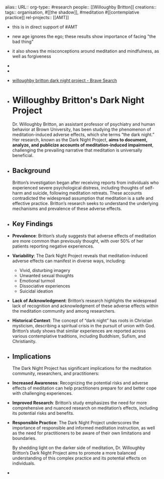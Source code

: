 alias::
URL::
org-type:: #research
people:: [[Willoughby Britton]]
creations::
tags:: organisation, #[[the shadow]], #meditation #[[contemplative practice]]
rel-projects:: [[AMT]]


- this is in direct support of #AMT
- new age ignores the ego; these results show importance of facing "the bad thing"
- it also shows the misconceptions around meditation and mindfulness, as well as forgiveness
-
-
- [willoughby britton dark night project - Brave Search](https://search.brave.com/search?q=willoughby+britton+dark+night+project&source=desktop&summary=1&summary_og=75de3665efb8bf08f4d947)
- # Willoughby Britton's Dark Night Project

  Dr. Willoughby Britton, an assistant professor of psychiatry and human behavior at Brown University, has been studying the phenomenon of meditation-induced adverse effects, which she terms “the dark night.” Her research, known as the Dark Night Project, **aims to document, analyze, and publicize accounts of meditation-induced impairment**, challenging the prevailing narrative that meditation is universally beneficial.
- ## Background

  Britton’s investigation began after receiving reports from individuals who experienced severe psychological distress, including thoughts of self-harm and suicide, following meditation retreats. These accounts contradicted the widespread assumption that meditation is a safe and effective practice. Britton’s research seeks to understand the underlying mechanisms and prevalence of these adverse effects.
- ## Key Findings
- **Prevalence**: Britton’s study suggests that adverse effects of meditation are more common than previously thought, with over 50% of her patients reporting negative experiences.
- **Variability**: The Dark Night Project reveals that meditation-induced adverse effects can manifest in diverse ways, including:
	- Vivid, disturbing imagery
	- Unwanted sexual thoughts
	- Emotional turmoil
	- Dissociative experiences
	- Suicidal ideation
- **Lack of Acknowledgment**: Britton’s research highlights the widespread lack of recognition and acknowledgment of these adverse effects within the meditation community and among researchers.
- **Historical Context**: The concept of “dark night” has roots in Christian mysticism, describing a spiritual crisis in the pursuit of union with God. Britton’s study shows that similar experiences are reported across various contemplative traditions, including Buddhism, Sufism, and Christianity.
- ## Implications

  The Dark Night Project has significant implications for the meditation community, researchers, and practitioners:
- **Increased Awareness**: Recognizing the potential risks and adverse effects of meditation can help practitioners prepare for and better cope with challenging experiences.
- **Improved Research**: Britton’s study emphasizes the need for more comprehensive and nuanced research on meditation’s effects, including its potential risks and benefits.
- **Responsible Practice**: The Dark Night Project underscores the importance of responsible and informed meditation instruction, as well as the need for practitioners to be aware of their own limitations and boundaries.

  By shedding light on the darker side of meditation, Dr. Willoughby Britton’s Dark Night Project aims to promote a more balanced understanding of this complex practice and its potential effects on individuals.
-
